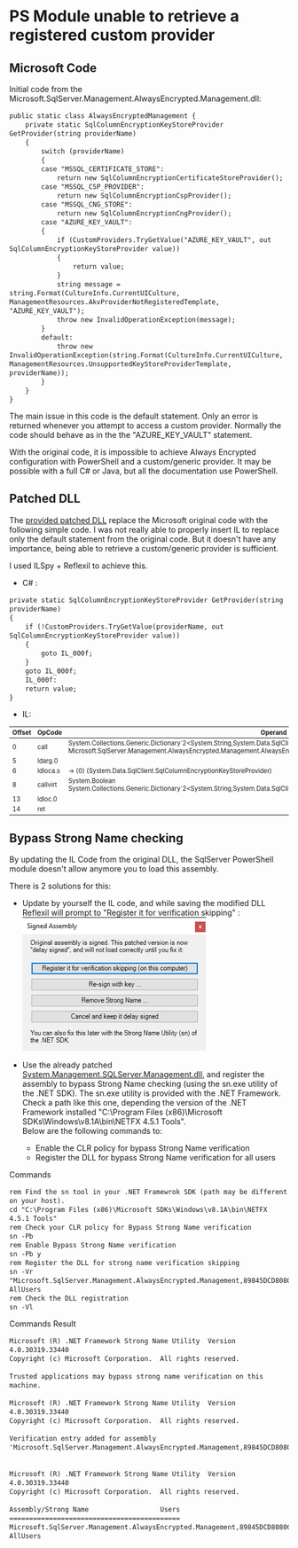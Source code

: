 # PS Module unable to retrieve a registered custom provider

## Microsoft Code
Initial code from the Microsoft.SqlServer.Management.AlwaysEncrypted.Management.dll: 
```CSharp
public static class AlwaysEncryptedManagement {
    private static SqlColumnEncryptionKeyStoreProvider GetProvider(string providerName)
    {
        switch (providerName)
        {
        case "MSSQL_CERTIFICATE_STORE":
            return new SqlColumnEncryptionCertificateStoreProvider();
        case "MSSQL_CSP_PROVIDER":
            return new SqlColumnEncryptionCspProvider();
        case "MSSQL_CNG_STORE":
            return new SqlColumnEncryptionCngProvider();
        case "AZURE_KEY_VAULT":
        {
            if (CustomProviders.TryGetValue("AZURE_KEY_VAULT", out SqlColumnEncryptionKeyStoreProvider value))
            {
                return value;
            }
            string message = string.Format(CultureInfo.CurrentUICulture, ManagementResources.AkvProviderNotRegisteredTemplate, "AZURE_KEY_VAULT");
            throw new InvalidOperationException(message);
        }
        default:
            throw new InvalidOperationException(string.Format(CultureInfo.CurrentUICulture, ManagementResources.UnsupportedKeyStoreProviderTemplate, providerName));
        }
    }
}
```

The main issue in this code is the default statement. Only an error is returned whenever you attempt to access a custom provider. Normally the code should behave as in the the "AZURE_KEY_VAULT" statement.

With the original code, it is impossible to achieve Always Encrypted configuration with PowerShell and a custom/generic provider. It may be possible with a full C# or Java, but all the documentation use PowerShell.

## Patched DLL

The [provided patched DLL](bin/Microsoft.SqlServer.Management.AlwaysEncrypted.Management.dll) replace the Microsoft original code with the following simple code. I was not really able to properly insert IL to replace only the default statement from the original code. But it doesn't have any importance, being able to retrieve a custom/generic provider is sufficient.

I used ILSpy + Reflexil to achieve this.

- C# :
```CSharp
private static SqlColumnEncryptionKeyStoreProvider GetProvider(string providerName)
{
	if (!CustomProviders.TryGetValue(providerName, out SqlColumnEncryptionKeyStoreProvider value))
	{
		goto IL_000f;
	}
	goto IL_000f;
	IL_000f:
	return value;
}
```

- IL:
<div style="font-size:0.8em">

|Offset	|OpCode	|Operand|
|-------|-------|-------|
|0	    |call	|System.Collections.Generic.Dictionary`2<System.String,System.Data.SqlClient.SqlColumnEncryptionKeyStoreProvider> Microsoft.SqlServer.Management.AlwaysEncrypted.Management.AlwaysEncryptedManagement::get_CustomProviders()|
|5	    |ldarg.0|	|
|6	    |ldloca.s  |-> (0) (System.Data.SqlClient.SqlColumnEncryptionKeyStoreProvider)|
|8	    |callvirt  |System.Boolean System.Collections.Generic.Dictionary`2<System.String,System.Data.SqlClient.SqlColumnEncryptionKeyStoreProvider>::TryGetValue(!0,!1&)|
|13	    |ldloc.0|	|
|14	    |ret	||
</div>

## Bypass Strong Name checking

By updating the IL Code from the original DLL, the SqlServer PowerShell module doesn't allow anymore you to load this assembly.

There is 2 solutions for this:
- Update by yourself the IL code, and while saving the modified DLL Reflexil will prompt to "Register it for verification skipping" :<br />
![](assets\reflexil_verification_skipping.png)

- Use the already patched [System.Management.SQLServer.Management.dll](bin/Microsoft.SqlServer.Management.AlwaysEncrypted.Management.dll), and register the assembly to bypass Strong Name checking (using the sn.exe utility of the .NET SDK). The sn.exe utility is provided with the .NET Framework. Check a path like this one, depending the version of the .NET Framework installed "C:\Program Files (x86)\Microsoft SDKs\Windows\v8.1A\bin\NETFX 4.5.1 Tools".<br />
Below are the following commands to:
  - Enable the CLR policy for bypass Strong Name verification
  - Register the DLL for bypass Strong Name verification for all users

 Commands
```Cmd
rem Find the sn tool in your .NET Framewrok SDK (path may be different on your host).
cd "C:\Program Files (x86)\Microsoft SDKs\Windows\v8.1A\bin\NETFX 4.5.1 Tools"
rem Check your CLR policy for Bypass Strong Name verification
sn -Pb
rem Enable Bypass Strong Name verification
sn -Pb y
rem Register the DLL for strong name verification skipping
sn -Vr "Microsoft.SqlServer.Management.AlwaysEncrypted.Management,89845DCD8080CC91" AllUsers
rem Check the DLL registration
sn -Vl
```

Commands Result
```
Microsoft (R) .NET Framework Strong Name Utility  Version 4.0.30319.33440
Copyright (c) Microsoft Corporation.  All rights reserved.

Trusted applications may bypass strong name verification on this machine.

Microsoft (R) .NET Framework Strong Name Utility  Version 4.0.30319.33440
Copyright (c) Microsoft Corporation.  All rights reserved.

Verification entry added for assembly 'Microsoft.SqlServer.Management.AlwaysEncrypted.Management,89845DCD8080CC91'


Microsoft (R) .NET Framework Strong Name Utility  Version 4.0.30319.33440
Copyright (c) Microsoft Corporation.  All rights reserved.

Assembly/Strong Name                  Users
===========================================
Microsoft.SqlServer.Management.AlwaysEncrypted.Management,89845DCD8080CC91 AllUsers
```
